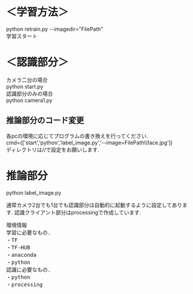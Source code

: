 <h1>＜学習方法＞</h1>
python retrain.py --imagedir="FilePath"<br>
学習スタート<br>
<h1>＜認識部分＞</h1>
カメラ二台の場合<br>
python start.py<br>
認識部分のみの場合<br>
python camera1.py<br>
<h2>推論部分のコード変更</h2>
各pcの環境に応じてプログラムの書き換えを行ってください.<br>
cmd=(['start','python','label_image.py','--image=FilePath\\face.jpg'])<br>
ディレクトリは//で設定をお願いします.<br>
<h1>推論部分</h1>
python label_image.py<br>

通常カメラ2台でも1台でも認識部分は自動的に起動するように設定してあります.
認識クライアント部分はprocessingで作成しています.
<pre>
環境情報
学習に必要なもの.
・TF
・TF-HUB
・anaconda
・python
認識に必要なもの.
・python
・processing
</pre>
